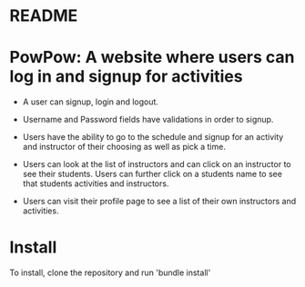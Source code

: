 # README

# PowPow: A website where users can log in and signup for activities

* A user can signup, login and logout.

* Username and Password fields have validations in order to signup.

* Users have the ability to go to the schedule and signup for an activity and instructor of their choosing as well as pick a time.

* Users can look at the list of instructors and can click on an instructor to see their students. Users can further click on a students name to see that students activities and instructors.

* Users can visit their profile page to see a list of their own instructors and activities.

# Install

To install, clone the repository and run 'bundle install'




